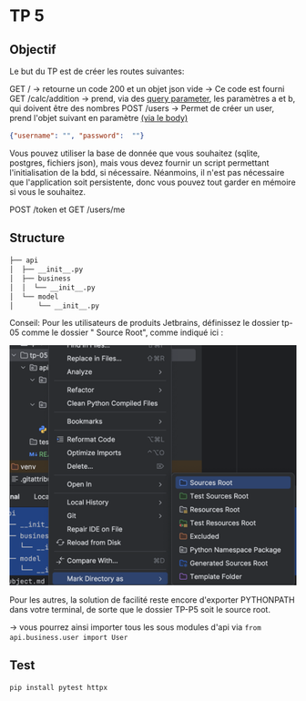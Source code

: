 # TP 5

## Objectif

Le but du TP est de créer les routes suivantes:

GET / → retourne un code 200 et un objet json vide -> Ce code est fourni
GET /calc/addition → prend, via des [query parameter](https://fastapi.tiangolo.com/tutorial/query-params/#query-parameters), les paramètres a et b, qui doivent être des nombres 
POST /users → Permet de créer un user, prend l'objet suivant en paramètre [(via le body)](https://fastapi.tiangolo.com/tutorial/body/)
```json
{"username": "", "password":  ""}
```
Vous pouvez utiliser la base de donnée que vous souhaitez (sqlite, postgres, fichiers json), mais vous devez fournir un script permettant l'initialisation de la bdd, si nécessaire.
Néanmoins, il n'est pas nécessaire que l'application soit persistente, donc vous pouvez tout garder en mémoire si vous le souhaitez.

POST /token 
et
GET /users/me 

## Structure

```
├── api
│  ├── __init__.py
│  ├── business
│  │  └── __init__.py
│  └── model
│      └── __init__.py
```

Conseil: Pour les utilisateurs de produits Jetbrains, définissez le dossier tp-05 comme le dossier "
Source Root", comme indiqué ici :

![Source Root](res/img.png)

Pour les autres, la solution de facilité reste encore d'exporter PYTHONPATH dans votre terminal, de sorte que le dossier TP-P5 soit le source root.

→ vous pourrez ainsi importer tous les sous modules d'api via `from api.business.user import User`

## Test

```shell
pip install pytest httpx
```